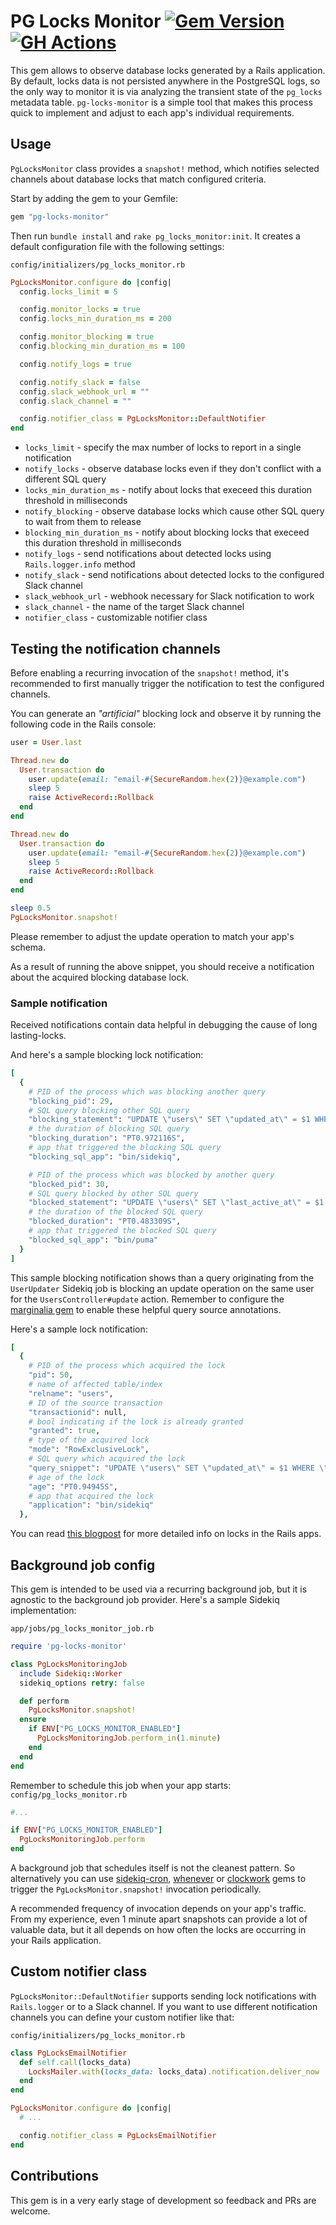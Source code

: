 # PG Locks Monitor [![Gem Version](https://badge.fury.io/rb/pg-locks-monitor.svg)](https://badge.fury.io/rb/pg-locks-monitor) [![GH Actions](https://github.com/pawurb/pg-locks-monitor/actions/workflows/ci.yml/badge.svg)](https://github.com/pawurb/pg-locks-monitor/actions)

This gem allows to observe database locks generated by a Rails application. By default, locks data is not persisted anywhere in the PostgreSQL logs, so the only way to monitor it is via analyzing the transient state of the `pg_locks` metadata table. `pg-locks-monitor` is a simple tool that makes this process quick to implement and adjust to each app's individual requirements.

## Usage

`PgLocksMonitor` class provides a `snapshot!` method, which notifies selected channels about database locks that match configured criteria.

Start by adding the gem to your Gemfile:

```ruby
gem "pg-locks-monitor"
```

Then run `bundle install` and `rake pg_locks_monitor:init`. It creates a default configuration file with the following settings:

`config/initializers/pg_locks_monitor.rb`
```ruby
PgLocksMonitor.configure do |config|
  config.locks_limit = 5

  config.monitor_locks = true
  config.locks_min_duration_ms = 200

  config.monitor_blocking = true
  config.blocking_min_duration_ms = 100

  config.notify_logs = true

  config.notify_slack = false
  config.slack_webhook_url = ""
  config.slack_channel = ""

  config.notifier_class = PgLocksMonitor::DefaultNotifier
end
```

- `locks_limit` - specify the max number of locks to report in a single notification
- `notify_locks` - observe database locks even if they don't conflict with a different SQL query
- `locks_min_duration_ms` - notify about locks that execeed this duration threshold in milliseconds
- `notify_blocking` - observe database locks which cause other SQL query to wait from them to release
- `blocking_min_duration_ms` - notify about blocking locks that execeed this duration threshold in milliseconds
- `notify_logs` - send notifications about detected locks using `Rails.logger.info` method
- `notify_slack` - send notifications about detected locks to the configured Slack channel
- `slack_webhook_url` - webhook necessary for Slack notification to work
- `slack_channel` - the name of the target Slack channel
- `notifier_class` - customizable notifier class


## Testing the notification channels

Before enabling a recurring invocation of the `snapshot!` method, it's recommended to first manually trigger the notification to test the configured channels.

You can generate an _"artificial"_ blocking lock and observe it by running the following code in the Rails console:

```ruby
user = User.last

Thread.new do
  User.transaction do
    user.update(email: "email-#{SecureRandom.hex(2)}@example.com")
    sleep 5
    raise ActiveRecord::Rollback
  end
end

Thread.new do
  User.transaction do
    user.update(email: "email-#{SecureRandom.hex(2)}@example.com")
    sleep 5
    raise ActiveRecord::Rollback
  end
end

sleep 0.5
PgLocksMonitor.snapshot!
```

Please remember to adjust the update operation to match your app's schema.

As a result of running the above snippet, you should receive a notification about the acquired blocking database lock.

### Sample notification

Received notifications contain data helpful in debugging the cause of long lasting-locks.

And here's a sample blocking lock notification: 

```ruby
[
  {
    # PID of the process which was blocking another query
    "blocking_pid": 29,
    # SQL query blocking other SQL query
    "blocking_statement": "UPDATE \"users\" SET \"updated_at\" = $1 WHERE \"users\".\"id\" = $2 from/sidekiq_job:UserUpdater/",
    # the duration of blocking SQL query
    "blocking_duration": "PT0.972116S",
    # app that triggered the blocking SQL query
    "blocking_sql_app": "bin/sidekiq",

    # PID of the process which was blocked by another query
    "blocked_pid": 30,
    # SQL query blocked by other SQL query
    "blocked_statement": "UPDATE \"users\" SET \"last_active_at\" = $1 WHERE \"users\".\"id\" = $2 from/controller_with_namespace:UsersController,action:update/",
    # the duration of the blocked SQL query
    "blocked_duration": "PT0.483309S",
    # app that triggered the blocked SQL query
    "blocked_sql_app": "bin/puma"
  }
]
```

This sample blocking notification shows than a query originating from the `UserUpdater` Sidekiq job is blocking an update operation on the same user for the `UsersController#update` action. Remember to configure the [marginalia gem](https://github.com/basecamp/marginalia) to enable these helpful query source annotations.

Here's a sample lock notification:

```ruby
[
  {
    # PID of the process which acquired the lock
    "pid": 50,
    # name of affected table/index
    "relname": "users",
    # ID of the source transaction
    "transactionid": null,
    # bool indicating if the lock is already granted
    "granted": true,
    # type of the acquired lock
    "mode": "RowExclusiveLock",
    # SQL query which acquired the lock
    "query_snippet": "UPDATE \"users\" SET \"updated_at\" = $1 WHERE \"users\".\"id\" = $2 from/sidekiq_job:UserUpdater/",
    # age of the lock
    "age": "PT0.94945S",
    # app that acquired the lock
    "application": "bin/sidekiq"
  },
```

You can read [this blogpost](https://pawelurbanek.com/rails-postgresql-locks) for more detailed info on locks in the Rails apps.

## Background job config

This gem is intended to be used via a recurring background job, but it is agnostic to the background job provider. Here's a sample Sidekiq implementation:

`app/jobs/pg_locks_monitor_job.rb`
```ruby
require 'pg-locks-monitor'

class PgLocksMonitoringJob
  include Sidekiq::Worker
  sidekiq_options retry: false

  def perform
    PgLocksMonitor.snapshot!
  ensure
    if ENV["PG_LOCKS_MONITOR_ENABLED"]
      PgLocksMonitoringJob.perform_in(1.minute)
    end
  end
end
```

Remember to schedule this job when your app starts:
`config/pg_locks_monitor.rb`

```ruby
#... 

if ENV["PG_LOCKS_MONITOR_ENABLED"]
  PgLocksMonitoringJob.perform
end
```

A background job that schedules itself is not the cleanest pattern. So alternatively you can use [sidekiq-cron](https://github.com/sidekiq-cron/sidekiq-cron), [whenever](https://github.com/javan/whenever) or [clockwork](https://github.com/adamwiggins/clockwork) gems to trigger the `PgLocksMonitor.snapshot!` invocation periodically.

A recommended frequency of invocation depends on your app's traffic. From my experience, even 1 minute apart snapshots can provide a lot of valuable data, but it all depends on how often the locks are occurring in your Rails application.

## Custom notifier class

`PgLocksMonitor::DefaultNotifier` supports sending lock notifications with `Rails.logger` or to a Slack channel. If you want to use different notification channels you can define your custom notifier like that:

`config/initializers/pg_locks_monitor.rb`
```ruby
class PgLocksEmailNotifier
  def self.call(locks_data)
    LocksMailer.with(locks_data: locks_data).notification.deliver_now
  end
end

PgLocksMonitor.configure do |config|
  # ...

  config.notifier_class = PgLocksEmailNotifier
end

```

## Contributions

This gem is in a very early stage of development so feedback and PRs are welcome.
